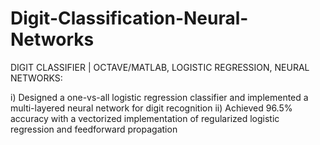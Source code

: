 # Digit-Classification-Neural-Networks
DIGIT CLASSIFIER | OCTAVE/MATLAB, LOGISTIC REGRESSION, NEURAL NETWORKS:

i) Designed a one-vs-all logistic regression classifier and implemented a multi-layered neural network for digit recognition  ii) Achieved 96.5% accuracy with a vectorized implementation of regularized logistic regression and feedforward propagation
